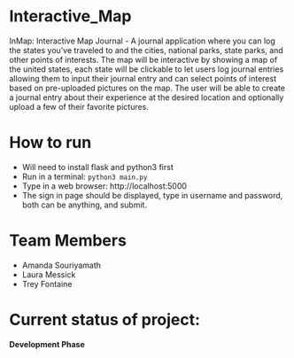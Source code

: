 # Interactive_Map
InMap: Interactive Map Journal - A journal application where you can log the states
you’ve traveled to and the cities, national parks, state parks, and other points of interests.
The map will be interactive by showing a map of the united states, each state will be clickable to let users 
log journal entries allowing them to input their journal entry and can select points of interest based on pre-uploaded pictures on the map.
The user will be able to create a journal entry about their experience at the desired location and optionally upload a few of their favorite pictures.

# How to run
* Will need to install flask and python3 first
* Run in a terminal: ```python3 main.py```
* Type in a web browser: http://localhost:5000
* The sign in page should be displayed, type in username and password, both can be anything, and submit.

# Team Members
* Amanda Souriyamath
* Laura Messick
* Trey Fontaine

# Current status of project:
**Development Phase**


